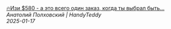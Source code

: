 <!--2025-01-17 15:00:14-->
<div class="yb">
  <a class="nodecor" href="/index.html?rabota/izi_580_-_a_eto_vsego_odin_zakaz_kogda_ty_vybral_byt_hendimenom_rabotavamerike_hendimen">
    <img class="preview" data-videoid="Dftvybrr6U8" src="https://i1.ytimg.com/vi/Dftvybrr6U8/hqdefault.jpg" align="middle" alt="">
  </a>
  <div class="inlbl text">
    <a class="nodecor" href="/index.html?rabota/izi_580_-_a_eto_vsego_odin_zakaz_kogda_ty_vybral_byt_hendimenom_rabotavamerike_hendimen">🔥Изи $580 - а это всего один заказ, когда ты выбрал быть...</a><br>
    <i class="smaller2">Анатолий Полховский | HandyTeddy </i><br>
    <i class="smaller3">2025-01-17</i>
  </div>
</div>

